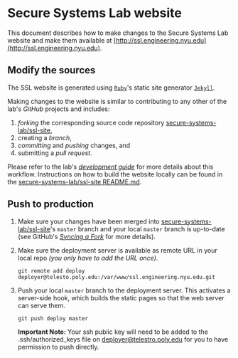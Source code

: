 # Secure Systems Lab website

This document describes how to make changes to the Secure Systems Lab website
and make them available at
[http://ssl.engineering.nyu.edu](http://ssl.engineering.nyu.edu).

## Modify the sources
The SSL website is generated using [`Ruby`](https://www.ruby-lang.org)'s static
site generator [`Jekyll`](https://jekyllrb.com/).

Making changes to the website is similar to contributing to any other of the
lab's *GitHub* projects and includes:

 1. *forking* the corresponding source code repository [secure-systems-lab/ssl-site](https://github.com/secure-systems-lab/ssl-site),
 1. creating a *branch*,
 1. *committing* and *pushing* changes, and
 1. submitting a *pull request*.

Please refer to the lab's [*development guide*](dev-workflow.md) for more
details about this workflow. Instructions on how to build the website locally can be found in the
[secure-systems-lab/ssl-site README.md](https://github.com/secure-systems-lab/ssl-site/blob/master/README.md).

## Push to production

 1. Make sure your changes have been merged into
    [secure-systems-lab/ssl-site](https://github.com/secure-systems-lab/ssl-site)'s
    `master` branch and your local `master` branch is up-to-date (see GitHub's
    [*Syncing a Fork*](https://help.github.com/articles/syncing-a-fork/)
    for more details).

 1. Make sure the deployment server is available as remote URL in your
    local repo *(you only have to add the URL once)*.
    ```shell
    git remote add deploy deployer@telesto.poly.edu:/var/www/ssl.engineering.nyu.edu.git
    ```

 1. Push your local `master` branch to the deployment server. This activates
    a server-side hook, which builds the static pages so that the web server can
    serve them.
    ```shell
    git push deploy master
    ```
    **Important Note:** Your ssh public key will need to be added to the .ssh/authorized_keys file on 
    deployer@telestro.poly.edu for you to have permission to push directly.
